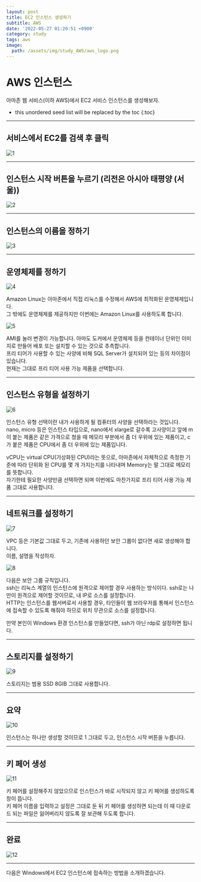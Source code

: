 ```yaml
---
layout: post
title: EC2 인스턴스 생성하기
subtitle: AWS
date: '2022-05-27 01:20:51 +0900'
category: study
tags: aws
image:
  path: /assets/img/study_AWS/aws_logo.png
---
```


# AWS 인스턴스
아마존 웹 서비스(이하 AWS)에서 EC2 서비스 인스턴스를 생성해보자.

<!--more-->

* this unordered seed list will be replaced by the toc
{:toc}

<hr/>

## 서비스에서 EC2를 검색 후 클릭

![1](/assets/img/study_AWS/[AWS]_EC2_인스턴스_생성하기/1.png)

<hr/>

## 인스턴스 시작 버튼을 누르기 (리전은 아시아 태평양 (서울))

![2](/assets/img/study_AWS/[AWS]_EC2_인스턴스_생성하기/2.png)

<hr/>

## 인스턴스의 이름을 정하기

![3](/assets/img/study_AWS/[AWS]_EC2_인스턴스_생성하기/3.png)

<hr/>

## 운영체제를 정하기

![4](/assets/img/study_AWS/[AWS]_EC2_인스턴스_생성하기/4.png)

Amazon Linux는 아마존에서 직접 리눅스를 수정해서 AWS에 최적화된 운영체제입니다. <br>
그 밖에도 운영체제를 제공하지만 이번에는 Amazon Linux를 사용하도록 합니다. <br>

![5](/assets/img/study_AWS/[AWS]_EC2_인스턴스_생성하기/5.png)

AMI를 눌러 변경이 가능합니다. 아마도 도커에서 운영체제 등을 컨테이너 단위인 이미지로 만들어 배포 또는 설치할 수 있는 것으로 추측합니다. <br>
프리 티어가 사용할 수 있는 사양에 비해 SQL Server가 설치되어 있는 등의 차이점이 있습니다. <br>
현재는 그대로 프리 티어 사용 가능 제품을 선택합니다. <br>

<hr/>

## 인스턴스 유형을 설정하기

![6](/assets/img/study_AWS/[AWS]_EC2_인스턴스_생성하기/6.png)

인스턴스 유형 선택이란 내가 사용하게 될 컴퓨터의 사양을 선택하라는 것입니다. <br>
nano, micro 등은 인스턴스 타입으로, nano에서 xlarge로 갈수록 고사양이고 앞에 m이 붙는 제품은 같은 가격으로 쳤을 때 메모리 부분에서 좀 더 우위에 있는 제품이고, c가 붙은 제품은 CPU에서 좀 더 우위에 있는 제품입니다. <br>

vCPU는 virtual CPU(가상화된 CPU)라는 뜻으로, 아마존에서 자체적으로 측정한 기준에 따라 단위화 된 CPU를 몇 개 가지는지를 나타내며 Memory는 말 그대로 메모리를 뜻합니다. <br>
자기한테 필요한 사양만큼 선택하면 되며 이번에도 마찬가지로 프리 티어 사용 가능 제품 그대로 사용합니다. <br>

<hr/>

## 네트워크를 설정하기

![7](/assets/img/study_AWS/[AWS]_EC2_인스턴스_생성하기/7.png)

VPC 등은 기본값 그대로 두고, 기존에 사용하던 보안 그룹이 없다면 새로 생성해야 합니다. <br>
이름, 설명을 작성하자. <br>

![8](/assets/img/study_AWS/[AWS]_EC2_인스턴스_생성하기/8.png)

다음은 보안 그룹 규칙입니다.<br>
ssh는 리눅스 계열의 인스턴스에 원격으로 제어할 경우 사용하는 방식이다. ssh로는 나만이 원격으로 제어할 것이므로, 내 IP로 소스를 설정합니다.<br>
HTTP는 인스턴스를 웹서버로서 사용할 경우, 타인들이 웹 브라우저를 통해서 인스턴스에 접속할 수 있도록 해줘야 하므로 위치 무관으로 소스를 설정합니다. <br>

만약 본인이 Windows 환경 인스턴스를 만들었다면, ssh가 아닌 rdp로 설정하면 됩니다. <br>

<hr/>

## 스토리지를 설정하기

![9](/assets/img/study_AWS/[AWS]_EC2_인스턴스_생성하기/9.png)

스토리지는 범용 SSD 8GIB 그대로 사용합니다. <br>

<hr/>

## 요약

![10](/assets/img/study_AWS/[AWS]_EC2_인스턴스_생성하기/10.png)

인스턴스는 하나만 생성할 것이므로 1 그대로 두고, 인스턴스 시작 버튼을 누릅니다.<br>

<hr/>

## 키 페어 생성

![11](/assets/img/study_AWS/[AWS]_EC2_인스턴스_생성하기/11.png)

키 페어를 설정해주지 않았으므로 인스턴스가 바로 시작되지 않고 키 페어를 생성하도록 창이 뜹니다.<br>
키 페어 이름을 입력하고 설정은 그대로 둔 뒤 키 페어를 생성하면 되는데 
이 때 다운로드 되는 파일은 잃어버리지 않도록 잘 보관해 두도록 합니다. <br>

<hr/>

## 완료

![12](/assets/img/study_AWS/[AWS]_EC2_인스턴스_생성하기/12.png)

<hr/>

다음은 Windows에서 EC2 인스턴스에 접속하는 방법을 소개하겠습니다.
